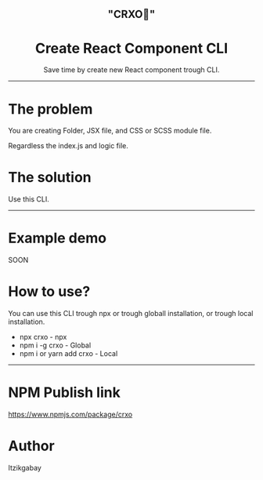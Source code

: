 <h2 align="center">"CRXO🧳"</h2>
<h1 align="center">Create React Component CLI</h1>

<p align="center">Save time by create new React component trough CLI.</p>
<hr>

<h1>The problem</h1>
<p>You are creating Folder, JSX file, and CSS or SCSS module file.</p>
<p>Regardless the index.js and logic file.</p>

<h1>The solution</h1>
<p>Use this CLI.</p>

<hr>

<h1>Example demo</h1>
<p>SOON</p>

<h1>How to use?</h1>
<p>You can use this CLI trough npx or trough globall installation, or trough local installation.</p>
<ul>
<li>npx crxo - npx</li>
<li>npm i -g crxo - Global</li>
<li>npm i or yarn add crxo - Local</li>
</ul>

<hr>

<h1>NPM Publish link</h1>

https://www.npmjs.com/package/crxo

<h1>Author</h1>
<p>Itzikgabay</p>
